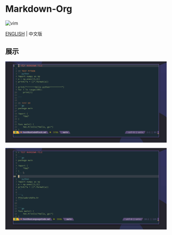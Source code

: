 # Markdown-Org

![vim](https://img.shields.io/badge/vim-neovim-red)

[ENGLISH](./README.md)  |  中文版

## 展示

![codeblock](./sceenshot/markdown-org-codeblock.gif)

![language](./sceenshot/markdown-org-language.gif)


